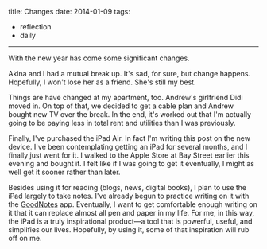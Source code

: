 title: Changes
date: 2014-01-09
tags:
- reflection
- daily
---

With the new year has come some significant changes.

Akina and I had a mutual break up. It's sad, for sure, but change happens. Hopefully, I won't lose her as a friend. She's still my best.

Things are have changed at my apartment, too. Andrew's girlfriend Didi moved in. On top of that, we decided to get a cable plan and Andrew bought new TV over the break. In the end, it's worked out that I'm actually going to be paying less in total rent and utilities than I was previously.

Finally, I've purchased the iPad Air. In fact I'm writing this post on the new device. I've been contemplating getting an iPad for several months, and I finally just went for it. I walked to the Apple Store at Bay Street earlier this evening and bought it. I felt like if I was going to get it eventually, I might as well get it sooner rather than later.

Besides using it for reading (blogs, news, digital books), I plan to use the iPad largely to take notes. I've already begun to practice writing on it with the [GoodNotes](http://www.goodnotesapp.com/) app. Eventually, I want to get comfortable enough writing on it that it can replace almost all pen and paper in my life. For me, in this way, the iPad is a truly inspirational product—a tool that is powerful, useful, and simplifies our lives. Hopefully, by using it, some of that inspiration will rub off on me.
